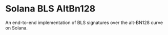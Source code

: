 # Solana BLS AltBn128

An end-to-end implementation of BLS signatures over the alt-BN128 curve on Solana.